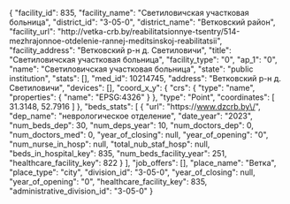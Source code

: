 {
    "facility_id": 835,
    "facility_name": "Светиловичская участковая больница",
    "district_id": "3-05-0",
    "district_name": "Ветковский район",
    "facility_url": "http:\/\/vetka-crb.by\/reabilitatsionnye-tsentry\/514-mezhrajonnoe-otdelenie-rannej-meditsinskoj-reabilitatsii",
    "facility_address": "Ветковский р-н д. Светиловичи",
    "title": "Светиловичская участковая больница",
    "facility_type": "0",
    "ap_1": "0",
    "name": "Светиловичская участковая больница",
    "state": "public institution",
    "stats": [],
    "med_id": 10214745,
    "address": "Ветковский р-н д. Светиловичи",
    "devices": [],
    "coord_x_y": {
        "crs": {
            "type": "name",
            "properties": {
                "name": "EPSG:4326"
            }
        },
        "type": "Point",
        "coordinates": [
            31.3148,
            52.7916
        ]
    },
    "beds_stats": [
        {
            "url": "https:\/\/www.dzcrb.by\/",
            "dep_name": "неврологическое отделение",
            "date_year": "2023",
            "num_beds_dep": 30,
            "num_deps_year": 10,
            "num_doctors_dep": 0,
            "num_doctors_med": 0,
            "year_of_closing": null,
            "year_of_opening": "0",
            "num_nurse_in_hosp": null,
            "total_nub_staf_hosp": null,
            "beds_in_hospital_key": 835,
            "num_beds_facility_year": 251,
            "healthcare_facility_key": 822
        }
    ],
    "job_offers": [],
    "place_name": "Ветка",
    "place_type": "city",
    "division_id": "3-05-0",
    "year_of_closing": null,
    "year_of_opening": "0",
    "healthcare_facility_key": 835,
    "administrative_division_id": "3-05-0"
}